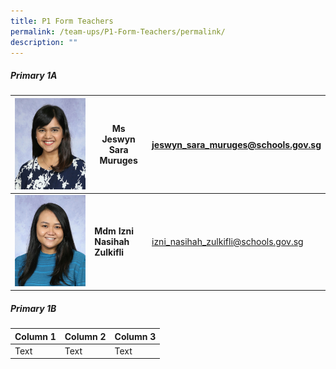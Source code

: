 ```yaml
---
title: P1 Form Teachers
permalink: /team-ups/P1-Form-Teachers/permalink/
description: ""
---
```

##### **Primary 1A**

| ![](/images/Our%20Team%20UPS/P1%20Form%20Teachers/Jeswyn.jpg) | **Ms Jeswyn Sara Muruges** |[jeswyn\_sara\_muruges@schools.gov.sg](mailto:jeswyn_sara_muruges@schools.gov.sg) |
| -------- | -------- | -------- |
|![](/images/Our%20Team%20UPS/Malay%20Language%20Teachers/izni.jpg)  | **Mdm Izni Nasihah Zulkifli** | [izni\_nasihah\_zulkifli@schools.gov.sg](mailto:izni_nasihah_zulkifli@schools.gov.sg) |

##### **Primary 1B**

| Column 1 | Column 2 | Column 3 |
| -------- | -------- | -------- |
| Text     | Text     | Text     |

